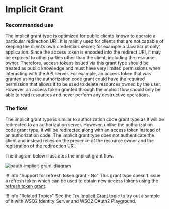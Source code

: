 # Implicit Grant

### Recommended use

The implicit grant type is optimized for public clients known to operate
a particular redirection URI. It is mainly used for clients that are not
capable of keeping the client’s own credentials secret; for example a
'JavaScript only' application. Since the access token is encoded into
the redirect URI, it may be exposed to other parties other than the
client, including the resource owner. Therefore, access tokens issued
via this grant type should be treated as public knowledge and must have
very limited permissions when interacting with the API server. For
example, an access token that was granted using the authorization code
grant could have the required permission that allows it to be used to
delete resources owned by the user. However, an access token granted
through the implicit flow should only be able to read resources and
never perform any destructive operations.

### The flow

The implicit grant type is similar to authorization code grant type as
it will be redirected to an authorization server. However, unlike the
authorization code grant type, it will be redirected along with an
access token instead of an authorization code. The implicit grant type
does not authenticate the client and instead relies on the presence of
the resource owner and the registration of the redirection URI.

The diagram below illustrates the implicit grant flow.

![oauth-implicit-grant-diagram](../../assets/img/using-wso2-identity-server/oauth-implicit-grant-diagram.png)


!!! info "Support for refresh token grant - No"
	This grant type doesn't issue a refresh token which can be used to obtain new access tokens using the [refresh token grant](../../learn/refresh-token-grant).


!!! info "Related Topics"
    See the [Try Implicit Grant](../../learn/try-implicit-grant) topic to try out
    a sample of it with WSO2 Identity Server and WSO2 OAuth2 Playground.

